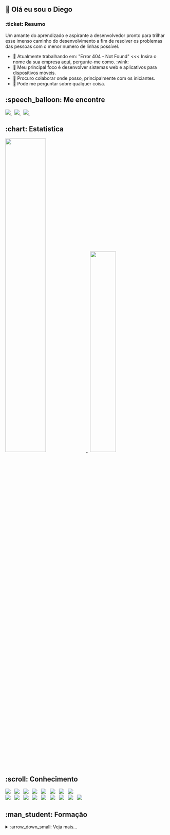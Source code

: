 <html>
<h2>👋 Olá eu sou o Diego</h2>
<h3>:ticket: Resumo</h3>
<p>Um amante do aprendizado e aspirante a desenvolvedor pronto para trilhar esse imenso caminho do desenvolvimento a fim de resolver os problemas das pessoas com o menor numero de linhas possível.</p>
<ul>
<li>🔭 Atualmente trabalhando em: "Error 404 - Not Found" <<< Insira o nome da sua empresa aqui, pergunte-me como. :wink:</li>
<li>🌱 Meu principal foco é desenvolver sistemas web e aplicativos para dispositivos móveis.</li>
<li>👯 Procuro colaborar onde posso, principalmente com os iniciantes.</li>
<li>💬 Pode me perguntar sobre qualquer coisa.</li>
</ul>
  
<h2>:speech_balloon: Me encontre</h2>
<p align='left'>
  <a href="mailto:contato.diegoluisdasilva@gmail.com">
    <img src="https://img.shields.io/badge/Gmail-D14836?style=for-the-badge&logo=gmail&logoColor=white" />
  </a>&nbsp;
  <a href="http://bit.ly/diegoluis_linkedin">
    <img src="https://img.shields.io/badge/linkedin-%230077B5.svg?&style=for-the-badge&logo=linkedin&logoColor=white" />
  </a>&nbsp;
  <a href="http://bit.ly/diegoluis_facebook">
    <img src="https://img.shields.io/badge/Facebook-1877F2?style=for-the-badge&logo=facebook&logoColor=white" />        
  </a>&nbsp;
</p>

<h2>:chart: Estatistica</h2>
<p align='left'>
<a href="https://github.com/diegodls?tab=repositories">
  <img width="50%" src="https://github-readme-stats.vercel.app/api?username=diegodls&layout=compact&show_icons=true&theme=solarized-dark" />
</a> &nbsp;
<a href="https://github.com/diegodls?tab=repositories">
  <img width="40%" src="https://github-readme-stats.vercel.app/api/top-langs/?username=diegodls&layout=compact&theme=solarized-dark&hide=HTML,Jupyter Notebook" />
</a>
</p>

<h2>:scroll: Conhecimento</h2>
<div align='left'>
  <img src="https://img.shields.io/badge/JavaScript-F7DF1E?style=for-the-badge&logo=javascript&logoColor=black" />
&nbsp;
  <img src="https://img.shields.io/badge/TypeScript-007ACC?style=for-the-badge&logo=typescript&logoColor=white" />
&nbsp;
  <img src="https://img.shields.io/badge/React_Native-20232A?style=for-the-badge&logo=react&logoColor=61DAFB" />
&nbsp;
  <img src="https://img.shields.io/badge/React-20232A?style=for-the-badge&logo=react&logoColor=61DAFB" />
&nbsp;
  <img src="https://img.shields.io/badge/Redux-593D88?style=for-the-badge&logo=redux&logoColor=white" />
&nbsp;
  <img src="https://img.shields.io/badge/React_Router-CA4245?style=for-the-badge&logo=react-router&logoColor=white" />
&nbsp;
  <img src="https://img.shields.io/badge/Node.js-339933?style=for-the-badge&logo=nodedotjs&logoColor=white" />
&nbsp;
  <img src="https://img.shields.io/badge/styled--components-DB7093?style=for-the-badge&logo=styled-components&logoColor=white" />
&nbsp;
  </div>
  <div align='left'>
  <img src="https://img.shields.io/badge/HTML5-E34F26?style=for-the-badge&logo=html5&logoColor=white" />
&nbsp;
  <img src="https://img.shields.io/badge/CSS3-1572B6?style=for-the-badge&logo=css3&logoColor=white" />
&nbsp;
<img src="https://img.shields.io/badge/Python-14354C?style=for-the-badge&logo=python&logoColor=white" />
&nbsp;
  <img src="https://img.shields.io/badge/Java-ED8B00?style=for-the-badge&logo=java&logoColor=white" />
&nbsp;
 <img src="https://img.shields.io/badge/PostgreSQL-316192?style=for-the-badge&logo=postgresql&logoColor=white" />
&nbsp;
    <img src="https://img.shields.io/badge/MongoDB-4EA94B?style=for-the-badge&logo=mongodb&logoColor=white" />
&nbsp;
     <img src="https://img.shields.io/badge/Adobe%20Photoshop-31A8FF?style=for-the-badge&logo=Adobe%20Photoshop&logoColor=black" />
&nbsp;         
    <img src="https://img.shields.io/badge/Visual_Studio_Code-0078D4?style=for-the-badge&logo=visual%20studio%20code&logoColor=white" />
&nbsp;
    <img src="https://img.shields.io/badge/Udemy-EC5252?style=for-the-badge&logo=Udemy&logoColor=white" /> 
</div>
  
 
<h2>:man_student: Formação</h2>
<details>
 
 <summary> :arrow_down_small: Veja mais...</summary>
  
<ul>
  <li>
  :books: <strong>Bacharelado em Ciência da Computação</strong></br>
  :mailbox: Ribeirão Preto/SP</br>
  :date: 2014 - 2018</br>
  </li>
</ul>

<ul>
  <li>
  :books: <strong>Entendendo TypeScript</strong></br>
  :mailbox: <a href='https://www.udemy.com/certificate/UC-c4bf6d4f-e219-4ba9-b8a9-9464e08c0888/'>Udemy</a></br>
  :date: 2021</br>
  </li>
</ul>

<ul>
  <li>
  :books: <strong>React, NodeJS, Express & MongoDB - The MERN Fullstack Guide</strong></br>
  :mailbox: <a href='https://www.udemy.com/certificate/UC-ba41241a-6a01-4bfb-99ac-0dc48766028a/'>Udemy</a></br>
  :date: 2021</br>
  </li>
</ul>

<ul>
  <li>
  :books: <strong>React Native: Desenvolva APPs Nativas para Android e iOS</strong></br>
  :mailbox: <a href='https://www.udemy.com/course/curso-react-native'>Udemy</a></br>
  :date: 2020</br>
  </li>
</ul>

<ul>
  <li>
  :books: <strong>Git e Github para iniciantes</strong></br>
  :mailbox: <a href='https://www.udemy.com/course/git-e-github-para-iniciantes/'>Udemy</a></br>
  :date: 2019</br>
  </li>
</ul>

<ul>
  <li>
  :books: <strong>JavaScript - Curso COMPLETO com 6 Projetos REAIS</strong></br>
  :mailbox: <a href='https://www.udemy.com/course/javascript-curso-completo'>Udemy</a></br>
  :date: 2018</br>
  </li>
</ul>

<ul>
  <li>
  :books: <strong>Desenvolvimento Android Nativo - Aprenda a criar 15 apps</strong></br>
  :mailbox: <a href='https://www.udemy.com/course/curso-completo-do-desenvolvedor-android/'>Udemy</a></br>
  :date: 2016</br>
  </li>
</ul>

<ul>
  <li>
  :books: <strong>Python para Android, iOS, Win, Linux e Mac - Desde o Básico</strong></br>
  :mailbox: <a href='https://www.udemy.com/course/curso-de-python-android-ios-windows-linux-mac'>Udemy</a></br>
  :date: 2015</br>
  </li>
</ul>

<ul>
  <li>
  :books: <strong>E o aprendizado nunca para</strong></br>
  :mailbox: Google/Youtube/Medium/...</br>
  :date: :infinity:</br>
  </li>
</ul>
</details>

</html>
